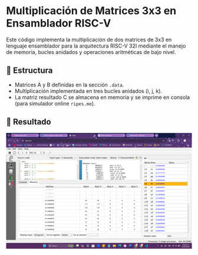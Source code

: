 # Multiplicación de Matrices 3x3 en Ensamblador RISC-V

Este código implementa la multiplicación de dos matrices de 3x3 en lenguaje ensamblador para la arquitectura RISC-V 32I mediante el manejo de memoria, bucles anidados y operaciones aritméticas de bajo nivel.

## 🧱 Estructura

- Matrices A y B definidas en la sección `.data`.
- Multiplicación implementada en tres bucles anidados (i, j, k).
- La matriz resultado C se almacena en memoria y se imprime en consola (para simulador online `ripes.me`).

## 📸 Resultado

![MemoriaMM](ejecucionMM.png)